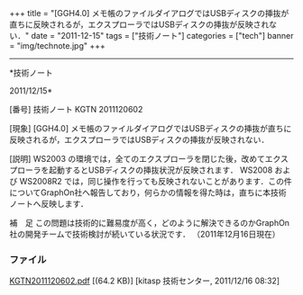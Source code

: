 ﻿+++
title = "[GGH4.0] メモ帳のファイルダイアログではUSBディスクの挿抜が直ちに反映されるが，エクスプローラではUSBディスクの挿抜が反映されない．"
date = "2011-12-15"
tags = ["技術ノート"]
categories = ["tech"]
banner = "img/technote.jpg"
+++

-----------------------------------------------------------------------------------------------------------------------------

*技術ノート

2011/12/15*


[番号]
技術ノート KGTN 2011120602

[現象]
[GGH4.0]
メモ帳のファイルダイアログではUSBディスクの挿抜が直ちに反映されるが，エクスプローラではUSBディスクの挿抜が反映されない．

[説明]
WS2003
の環境では，全てのエクスプローラを閉じた後，改めてエクスプローラを起動するとUSBディスクの挿抜状況が反映されます．
WS2008 および WS2008R2
では，同じ操作を行っても反映されないことがあります．この件についてGraphOn社へ報告しており，何らかの情報を得た時は，直ちに本技術ノートへ反映します．

補　足
この問題は技術的に難易度が高く，どのように解決できるのかGraphOn社の開発チームで技術検討が続いている状況です．
（2011年12月16日現在）


### ファイル

 
 


[KGTN2011120602.pdf](http://techreport.kitasp.net/attachments/download/726/KGTN2011120602.pdf)
 [(64.2 KB)] [kitasp 技術センター, 2011/12/16
08:32]


 


 

